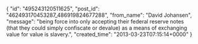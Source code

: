  {
   "id": "495243120511625",
   "post_id": "462493170453287_486919824677288",
   "from_name": "David Johansen",
   "message": "being force into only accepting their federal reserve notes (that they could simply confiscate or devalue) as a means of exchanging value for value is slavery.",
   "created_time": "2013-03-23T07:15:14+0000"
 }
